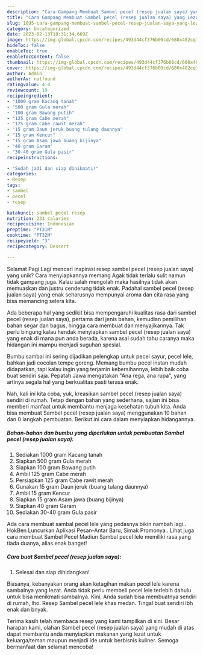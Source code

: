 ```yaml
---
description: "Cara Gampang Membuat Sambel pecel (resep jualan saya) yang Lezat, Lezat"
title: "Cara Gampang Membuat Sambel pecel (resep jualan saya) yang Lezat, Lezat"
slug: 1095-cara-gampang-membuat-sambel-pecel-resep-jualan-saya-yang-lezat-lezat
category: Uncategorized
date: 2023-02-13T18:31:34.669Z
image: https://img-global.cpcdn.com/recipes/493d44cf376b00cd/680x482cq70/sambel-pecel-resep-jualan-saya-foto-resep-utama.jpg
hideToc: false
enableToc: true
enableTocContent: false
thumbnail: https://img-global.cpcdn.com/recipes/493d44cf376b00cd/680x482cq70/sambel-pecel-resep-jualan-saya-foto-resep-utama.jpg
cover: https://img-global.cpcdn.com/recipes/493d44cf376b00cd/680x482cq70/sambel-pecel-resep-jualan-saya-foto-resep-utama.jpg
author: Admin
authorAv: notfound
ratingvalue: 4.4
reviewcount: 19
recipeingredient:
- "1000 gram Kacang tanah"
- "500 gram Gula merah"
- "100 gram Bawang putih"
- "125 gram Cabe merah"
- "125 gram Cabe rawit merah"
- "15 gram Daun jeruk buang tulang daunnya"
- "15 gram Kencur"
- "15 gram Asam jawa buang bijinya"
- "40 gram Garam"
- "30-40 gram Gula pasir"
recipeinstructions:

- "Sudah jadi dan siap dinikmati!"
categories:
- Resep
tags:
- sambel
- pecel
- resep

katakunci: sambel pecel resep 
nutrition: 233 calories
recipecuisine: Indonesian
preptime: "PT31M"
cooktime: "PT32M"
recipeyield: "3"
recipecategory: Dessert

---
```



Selamat Pagi Lagi mencari inspirasi resep sambel pecel (resep jualan saya) yang unik? Cara menyiapkannya memang Agak tidak terlalu sulit namun tidak gampang juga. Kalau salah mengolah maka hasilnya tidak akan memuaskan dan justru cenderung tidak enak. Padahal sambel pecel (resep jualan saya) yang enak seharusnya mempunyai aroma dan cita rasa yang bisa memancing selera kita.


Ada beberapa hal yang sedikit bisa mempengaruhi kualitas rasa dari sambel pecel (resep jualan saya), pertama dari jenis bahan, kemudian pemilihan bahan segar dan bagus, hingga cara membuat dan menyajikannya. Tak perlu bingung kalau hendak menyiapkan sambel pecel (resep jualan saya) yang enak di mana pun anda berada, karena asal sudah tahu caranya maka hidangan ini mampu menjadi suguhan spesial.

Bumbu sambal ini sering dijadikan pelengkap untuk pecel sayur, pecel lele, bahkan jadi cocolan tempe goreng. Memang bumbu pecel instan mudah didapatkan, tapi kalau ingin yang terjamin kebersihannya, lebih baik coba buat sendiri saja. Pepatah Jawa mengatakan &#34;Ana rega, ana rupa&#34;, yang artinya segala hal yang berkualitas pasti terasa enak.


Nah, kali ini kita coba, yuk, kreasikan sambel pecel (resep jualan saya) sendiri di rumah. Tetap dengan bahan yang sederhana, sajian ini bisa memberi manfaat untuk membantu menjaga kesehatan tubuh kita. Anda bisa membuat Sambel pecel (resep jualan saya) menggunakan 10 bahan dan 0 langkah pembuatan. Berikut ini cara dalam menyiapkan hidangannya.

<!--inarticleads1-->

##### Bahan-bahan dan bumbu yang diperlukan untuk pembuatan Sambel pecel (resep jualan saya):

1. Sediakan 1000 gram Kacang tanah
1. Siapkan 500 gram Gula merah
1. Siapkan 100 gram Bawang putih
1. Ambil 125 gram Cabe merah
1. Persiapkan 125 gram Cabe rawit merah
1. Gunakan 15 gram Daun jeruk (buang tulang daunnya)
1. Ambil 15 gram Kencur
1. Siapkan 15 gram Asam jawa (buang bijinya)
1. Siapkan 40 gram Garam
1. Sediakan 30-40 gram Gula pasir


Ada cara membuat sambal pecel lele yang pedasnya bikin nambah lagi.. HokBen Luncurkan Aplikasi Pesan-Antar Baru, Simak Promonya.. Lihat juga cara membuat Sambel Pecel Madiun Sambal pecel lele memiliki rasa yang tiada duanya, alias enak banget! 

<!--inarticleads2-->

##### Cara buat Sambel pecel (resep jualan saya):


1. Selesai dan siap dihidangkan!

Biasanya, kebanyakan orang akan ketagihan makan pecel lele karena sambalnya yang lezat. Anda tidak perlu membeli pecel lele terlebih dahulu untuk bisa menikmati sambalnya. Kini, Anda sudah bisa membuatnya sendiri di rumah, lho. Resep Sambel pecel lele khas medan. Tingal buat sendiri lbh enak dan bnyak. 

Terima kasih telah membaca resep yang kami tampilkan di sini. Besar harapan kami, olahan Sambel pecel (resep jualan saya) yang mudah di atas dapat membantu anda menyiapkan makanan yang lezat untuk keluarga/teman maupun menjadi ide untuk berbisnis kuliner. Semoga bermanfaat dan selamat mencoba!

